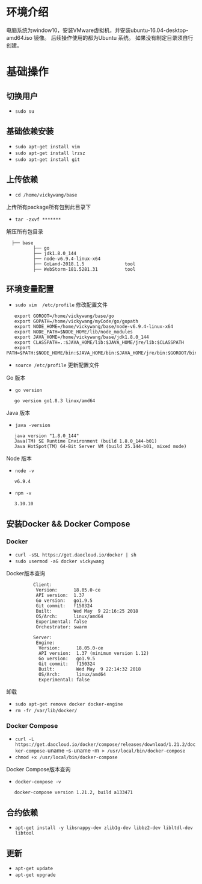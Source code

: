 # 环境介绍
   电脑系统为window10，安装VMware虚拟机，并安装ubuntu-16.04-desktop-amd64.iso 镜像。
   后续操作使用的都为Ubuntu 系统。
   如果没有制定目录须自行创建。
# 基础操作
  ## 切换用户
  - `sudo su`

  ## 基础依赖安装
  - `sudo apt-get install vim`
  - `sudo apt-get install lrzsz`
  - `sudo apt-get install git`

  ## 上传依赖
  - `cd /home/vickywang/base`

  上传所有package所有包到此目录下
  - `tar -zxvf *******`

  解压所有包目录

  ```
    ├── base
        	├── go
	        ├── jdk1.8.0_144
	        ├── node-v6.9.4-linux-x64
	        ├── GoLand-2018.1.5               tool
	        ├── WebStorm-181.5281.31          tool

  ```

  ## 环境变量配置


  - `sudo vim  /etc/profile` 修改配置文件

  ```
     export GOROOT=/home/vickywang/base/go
     export GOPATH=/home/vickywang/myCode/go/gopath
     export NODE_HOME=/home/vickywang/base/node-v6.9.4-linux-x64
     export NODE_PATH=$NODE_HOME/lib/node_modules
     export JAVA_HOME=/home/vickywang/base/jdk1.8.0_144
     export CLASSPATH=.:$JAVA_HOME/lib:$JAVA_HOME/jre/lib:$CLASSPATH
     export PATH=$PATH:$NODE_HOME/bin:$JAVA_HOME/bin:$JAVA_HOME/jre/bin:$GOROOT/bin
  ```
  - `source /etc/profile` 更新配置文件

Go 版本

  - `go version`
  ```
     go version go1.8.3 linux/amd64
  ```
Java 版本

  - `java -version`
  ```
     java version "1.8.0_144"
     Java(TM) SE Runtime Environment (build 1.8.0_144-b01)
     Java HotSpot(TM) 64-Bit Server VM (build 25.144-b01, mixed mode)
  ```
Node 版本

  - `node -v`
  ```
     v6.9.4
  ```
  - `npm -v`
  ```
     3.10.10
  ```

  ## 安装Docker && Docker Compose

  ### Docker

  - `curl -sSL https://get.daocloud.io/docker | sh`
  - `sudo usermod -aG docker vickywang`

  Docker版本查询

  ```
            Client:
             Version:      18.05.0-ce
             API version:  1.37
             Go version:   go1.9.5
             Git commit:   f150324
             Built:        Wed May  9 22:16:25 2018
             OS/Arch:      linux/amd64
             Experimental: false
             Orchestrator: swarm

            Server:
             Engine:
              Version:      18.05.0-ce
              API version:  1.37 (minimum version 1.12)
              Go version:   go1.9.5
              Git commit:   f150324
              Built:        Wed May  9 22:14:32 2018
              OS/Arch:      linux/amd64
              Experimental: false
  ```

   卸载

  - `sudo apt-get remove docker docker-engine`
  - `rm -fr /var/lib/docker/`

### Docker Compose



  - `curl -L https://get.daocloud.io/docker/compose/releases/download/1.21.2/docker-compose-`uname -s`-`uname -m` > /usr/local/bin/docker-compose`
  - `chmod +x /usr/local/bin/docker-compose`

 Docker Compose版本查询

  - `docker-compose -v`
  ```
     docker-compose version 1.21.2, build a133471
  ```

  ## 合约依赖

   - `apt-get install -y libsnappy-dev zlib1g-dev libbz2-dev libltdl-dev libtool`

  ## 更新

  - `apt-get update`
  - `apt-get upgrade`